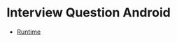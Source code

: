 # Interview Question Android

- [Runtime](https://github.com/devetude/interview-question-android/blob/master/runtime.md)
